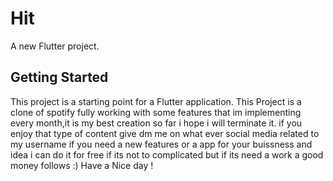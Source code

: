 # Hit
A new Flutter project.

## Getting Started

This project is a starting point for a Flutter application.
This Project is a clone of spotify fully working with some features that im implementing every month,it is my best creation so far i hope i will terminate it.
if you enjoy that type of content give dm me on what ever social media related to my username if you need a new features or a app for your buissness and idea i can do it for free if its not to complicated but if its need a work a good money follows :)
Have a Nice day !
